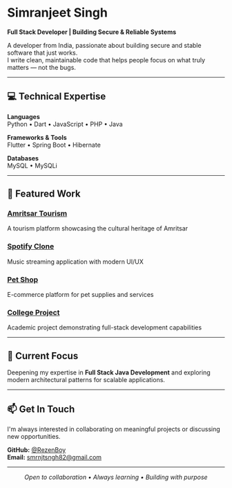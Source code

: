 # Simranjeet Singh

**Full Stack Developer | Building Secure & Reliable Systems**

A developer from India, passionate about building secure and stable software that just works.<br>
I write clean, maintainable code that helps people focus on what truly matters — not the bugs.

---

## 💻 Technical Expertise

**Languages**  
Python • Dart • JavaScript • PHP • Java

**Frameworks & Tools**  
Flutter • Spring Boot • Hibernate

**Databases**  
MySQL • MySQLi

---

## 🚀 Featured Work

### [Amritsar Tourism](https://github.com/RezenBoy/Amritsar-tourism)
A tourism platform showcasing the cultural heritage of Amritsar

### [Spotify Clone](https://github.com/RezenBoy/spotify_clone)
Music streaming application with modern UI/UX

### [Pet Shop](https://github.com/RezenBoy/pet_shop)
E-commerce platform for pet supplies and services

### [College Project](https://github.com/RezenBoy/College_Project)
Academic project demonstrating full-stack development capabilities

---

## 🌱 Current Focus

Deepening my expertise in **Full Stack Java Development** and exploring modern architectural patterns for scalable applications.

---

## 📫 Get In Touch

I'm always interested in collaborating on meaningful projects or discussing new opportunities.

**GitHub:** [@RezenBoy](https://github.com/RezenBoy)  
**Email:** smrnjtsngh82@gmail.com

---

<div align="center">
  <i>Open to collaboration • Always learning • Building with purpose</i>
</div>

